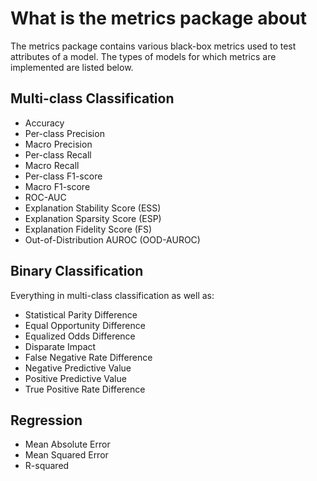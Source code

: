 # What is the metrics package about

The metrics package contains various black-box metrics used to test attributes of a model. The types of models for which metrics are implemented are listed below.

## Multi-class Classification

- Accuracy
- Per-class Precision
- Macro Precision
- Per-class Recall
- Macro Recall
- Per-class F1-score
- Macro F1-score
- ROC-AUC
- Explanation Stability Score (ESS)
- Explanation Sparsity Score (ESP)
- Explanation Fidelity Score (FS)
- Out-of-Distribution AUROC (OOD-AUROC)

## Binary Classification

Everything in multi-class classification as well as:

- Statistical Parity Difference
- Equal Opportunity Difference
- Equalized Odds Difference
- Disparate Impact
- False Negative Rate Difference
- Negative Predictive Value
- Positive Predictive Value
- True Positive Rate Difference

## Regression

- Mean Absolute Error
- Mean Squared Error
- R-squared
